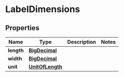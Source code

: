 # LabelDimensions

## Properties
Name | Type | Description | Notes
------------ | ------------- | ------------- | -------------
**length** | [**BigDecimal**](BigDecimal.md) |  | 
**width** | [**BigDecimal**](BigDecimal.md) |  | 
**unit** | [**UnitOfLength**](UnitOfLength.md) |  | 
